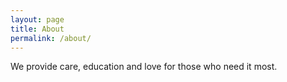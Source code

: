 ```yaml
---
layout: page
title: About
permalink: /about/
---
```


We provide care, education and love for those who need it most.
